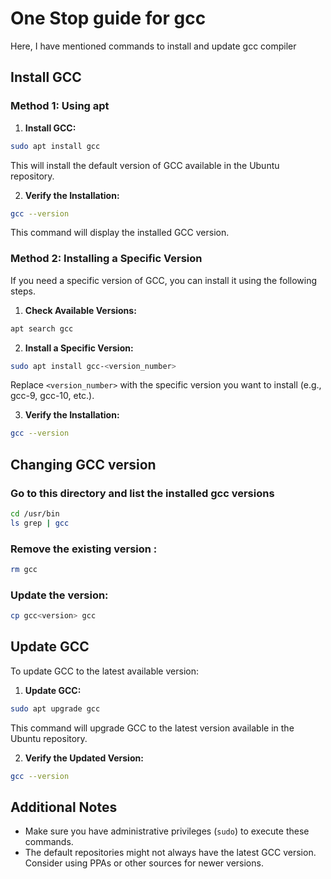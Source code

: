 
# One Stop guide for gcc

Here, I have mentioned commands to install and update gcc compiler
## Install GCC

### Method 1: Using apt

1. **Install GCC:**
```bash
sudo apt install gcc
```

This will install the default version of GCC available in the Ubuntu repository.

2. **Verify the Installation:**
```bash
gcc --version
```

This command will display the installed GCC version.

### Method 2: Installing a Specific Version

If you need a specific version of GCC, you can install it using the following steps.

1. **Check Available Versions:**
```bash
apt search gcc
```

2. **Install a Specific Version:**
```bash
sudo apt install gcc-<version_number>
```
Replace `<version_number>` with the specific version you want to install (e.g., gcc-9, gcc-10, etc.).

3. **Verify the Installation:**
```bash
gcc --version
```
## Changing GCC version
### Go to this directory and list the installed gcc versions
```bash
cd /usr/bin
ls grep | gcc
```
### Remove the existing version :
```bash
rm gcc
```
### Update the version:
```bash
cp gcc<version> gcc
```
## Update GCC

To update GCC to the latest available version:

1. **Update GCC:**
```bash
sudo apt upgrade gcc
```

This command will upgrade GCC to the latest version available in the Ubuntu repository.

2. **Verify the Updated Version:**
```bash
gcc --version
```

## Additional Notes

- Make sure you have administrative privileges (`sudo`) to execute these commands.
- The default repositories might not always have the latest GCC version. Consider using PPAs or other sources for newer versions.
